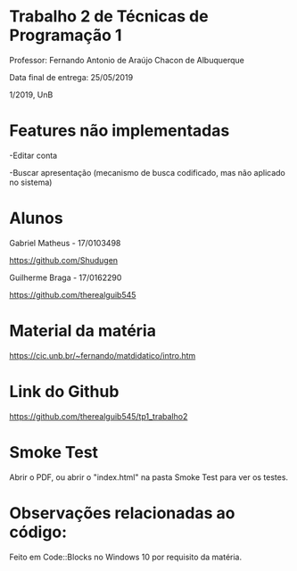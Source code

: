 # Trabalho 2 de Técnicas de Programação 1

Professor: Fernando Antonio de Araújo Chacon de Albuquerque

Data final de entrega: 25/05/2019

1/2019, UnB

# Features não implementadas

-Editar conta

-Buscar apresentação (mecanismo de busca codificado, mas não aplicado no sistema)

# Alunos

Gabriel Matheus - 17/0103498

https://github.com/Shudugen

Guilherme Braga - 17/0162290

https://github.com/therealguib545


# Material da matéria

https://cic.unb.br/~fernando/matdidatico/intro.htm


# Link do Github

https://github.com/therealguib545/tp1_trabalho2


# Smoke Test

Abrir o PDF, ou abrir o "index.html" na pasta Smoke Test para ver os testes. 


# Observações relacionadas ao código:

Feito em Code::Blocks no Windows 10 por requisito da matéria.
